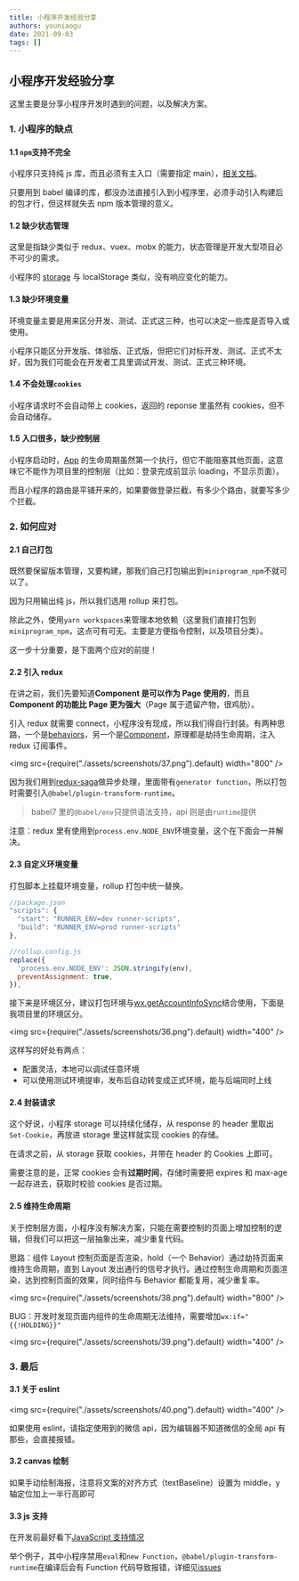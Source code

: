 ```yaml
---
title: 小程序开发经验分享
authors: youniaogu
date: 2021-09-03
tags: []
---
```


## 小程序开发经验分享

这里主要是分享小程序开发时遇到的问题，以及解决方案。

### 1. 小程序的缺点

#### 1.1 `npm`支持不完全

小程序只支持纯 js 库，而且必须有主入口（需要指定 main），[相关文档](https://developers.weixin.qq.com/miniprogram/dev/devtools/npm.html)。

只要用到 babel 编译的库，都没办法直接引入到小程序里，必须手动引入构建后的包才行，但这样就失去 npm 版本管理的意义。

#### 1.2 缺少状态管理

这里是指缺少类似于 redux、vuex、mobx 的能力，状态管理是开发大型项目必不可少的需求。

小程序的 [storage](https://developers.weixin.qq.com/miniprogram/dev/api/storage/wx.getStorage.html) 与 localStorage 类似，没有响应变化的能力。

#### 1.3 缺少环境变量

环境变量主要是用来区分开发、测试、正式这三种，也可以决定一些库是否导入或使用。

小程序只能区分开发版、体验版、正式版，但把它们对标开发、测试、正式不太好，因为我们可能会在开发者工具里调试开发、测试、正式三种环境。

#### 1.4 不会处理`cookies`

小程序请求时不会自动带上 cookies，返回的 reponse 里虽然有 cookies，但不会自动储存。

#### 1.5 入口很多，缺少控制层

小程序启动时，[App](https://developers.weixin.qq.com/miniprogram/dev/reference/api/App.html) 的生命周期虽然第一个执行，但它不能阻塞其他页面，这意味它不能作为项目里的控制层（比如：登录完成前显示 loading，不显示页面）。

而且小程序的路由是平铺开来的，如果要做登录拦截，有多少个路由，就要写多少个拦截。

### 2. 如何应对

#### 2.1 自己打包

既然要保留版本管理，又要构建，那我们自己打包输出到`miniprogram_npm`不就可以了。

因为只用输出纯 js，所以我们选用 rollup 来打包。

除此之外，使用`yarn workspaces`来管理本地依赖（这里我们直接打包到`miniprogram_npm`，这点可有可无。主要是方便指令控制，以及项目分类）。

这一步十分重要，是下面两个应对的前提！

#### 2.2 引入 redux

在讲之前，我们先要知道**Component 是可以作为 Page 使用的**，而且**Component 的功能比 Page 更为强大**（Page 属于遗留产物，很鸡肋）。

引入 redux 就需要 connect，小程序没有现成，所以我们得自行封装。有两种思路，一个是[behaviors](https://developers.weixin.qq.com/miniprogram/dev/reference/api/Behavior.html)，另一个是[Component](https://developers.weixin.qq.com/miniprogram/dev/framework/custom-component/component.html)，原理都是劫持生命周期，注入 redux 订阅事件。

<img src={require("./assets/screenshots/37.png").default} width="800" />

因为我们用到[redux-saga](https://redux-saga.js.org/docs/introduction/GettingStarted)做异步处理，里面带有`generator function`，所以打包时需要引入`@babel/plugin-transform-runtime`。

> babel7 里的`@babel/env`只提供语法支持，api 则是由`runtime`提供

注意：redux 里有使用到`process.env.NODE_ENV`环境变量，这个在下面会一并解决。

#### 2.3 自定义环境变量

打包脚本上挂载环境变量，rollup 打包中统一替换。

```javascript
//package.json
"scripts": {
  "start": "RUNNER_ENV=dev runner-scripts",
  "build": "RUNNER_ENV=prod runner-scripts"
},

//rollup.config.js
replace({
  'process.env.NODE_ENV': JSON.stringify(env),
  preventAssignment: true,
}),
```

接下来是环境区分，建议打包环境与[wx.getAccountInfoSync](https://developers.weixin.qq.com/miniprogram/dev/api/open-api/account-info/wx.getAccountInfoSync.html)结合使用，下面是我项目里的环境区分。

<img src={require("./assets/screenshots/36.png").default} width="400" />

这样写的好处有两点：

- 配置灵活，本地可以调试任意环境
- 可以使用测试环境提审，发布后自动转变成正式环境，能与后端同时上线

#### 2.4 封装请求

这个好说，小程序 storage 可以持续化储存，从 response 的 header 里取出`Set-Cookie`，再放进 storage 里这样就实现 cookies 的存储。

在请求之前，从 storage 获取 cookies，并带在 header 的 Cookies 上即可。

需要注意的是，正常 cookies 会有**过期时间**，存储时需要把 expires 和 max-age 一起存进去，获取时校验 cookies 是否过期。

#### 2.5 维持生命周期

关于控制层方面，小程序没有解决方案，只能在需要控制的页面上增加控制的逻辑，但我们可以把这一层抽象出来，减少重复代码。

思路：组件 Layout 控制页面是否渲染，hold（一个 Behavior）通过劫持页面来维持生命周期，直到 Layout 发出通行的信号才执行。通过控制生命周期和页面渲染，达到控制页面的效果，同时组件与 Behavior 都能复用，减少重复率。

<img src={require("./assets/screenshots/38.png").default} width="800" />

BUG：开发时发现页面内组件的生命周期无法维持，需要增加`wx:if="{{!HOLDING}}"`

<img src={require("./assets/screenshots/39.png").default} width="400" />

### 3. 最后

#### 3.1 关于 eslint

<img src={require("./assets/screenshots/40.png").default} width="400" />

如果使用 eslint，请指定使用到的微信 api，因为编辑器不知道微信的全局 api 有那些，会直接报错。

#### 3.2 canvas 绘制

如果手动绘制海报，注意将文案的对齐方式（textBaseline）设置为 middle，y 轴定位加上一半行高即可

#### 3.3 js 支持

在开发前最好看下[JavaScript 支持情况](https://developers.weixin.qq.com/miniprogram/dev/framework/runtime/js-support.html)

举个例子，其中小程序禁用`eval`和`new Function`，`@babel/plugin-transform-runtime`在编译后会有 Function 代码导致报错，详细见[issues](https://github.com/facebook/regenerator/issues/378)
